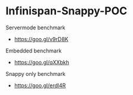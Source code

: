 # Infinispan-Snappy-POC

Servermode benchmark
* https://goo.gl/v9rD8K

Embedded benchmark
* https://goo.gl/qXXbkh

Snappy only benchmark
* https://goo.gl/erdl4R
